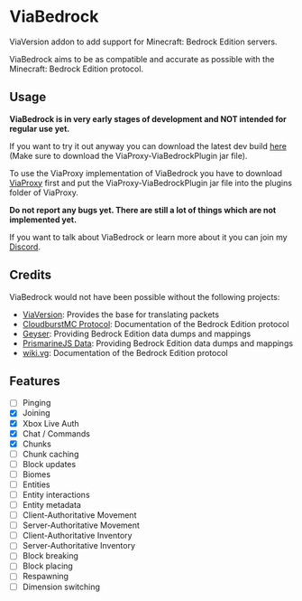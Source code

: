# ViaBedrock
ViaVersion addon to add support for Minecraft: Bedrock Edition servers.

ViaBedrock aims to be as compatible and accurate as possible with the Minecraft: Bedrock Edition protocol.

## Usage
**ViaBedrock is in very early stages of development and NOT intended for regular use yet.**

If you want to try it out anyway you can download the latest dev build
[here](https://build.lenni0451.net/job/ViaBedrock) (Make sure to download the ViaProxy-ViaBedrockPlugin jar file).

To use the ViaProxy implementation of ViaBedrock you have to download [ViaProxy](https://github.com/RaphiMC/ViaProxy) first and put the ViaProxy-ViaBedrockPlugin jar file into the plugins folder of ViaProxy.

**Do not report any bugs yet. There are still a lot of things which are not implemented yet.**

If you want to talk about ViaBedrock or learn more about it you can join my [Discord](https://discord.gg/dCzT9XHEWu).

## Credits
ViaBedrock would not have been possible without the following projects:
- [ViaVersion](https://github.com/ViaVersion/ViaVersion): Provides the base for translating packets
- [CloudburstMC Protocol](https://github.com/CloudburstMC/Protocol): Documentation of the Bedrock Edition protocol
- [Geyser](https://github.com/GeyserMC/Geyser): Providing Bedrock Edition data dumps and mappings
- [PrismarineJS Data](https://github.com/PrismarineJS/minecraft-data): Providing Bedrock Edition data dumps and mappings
- [wiki.vg](https://wiki.vg/Bedrock_Protocol): Documentation of the Bedrock Edition protocol

## Features
- [ ] Pinging
- [x] Joining
- [x] Xbox Live Auth
- [x] Chat / Commands
- [x] Chunks
- [ ] Chunk caching
- [ ] Block updates
- [ ] Biomes
- [ ] Entities
- [ ] Entity interactions
- [ ] Entity metadata
- [ ] Client-Authoritative Movement
- [ ] Server-Authoritative Movement
- [ ] Client-Authoritative Inventory
- [ ] Server-Authoritative Inventory
- [ ] Block breaking
- [ ] Block placing
- [ ] Respawning
- [ ] Dimension switching
